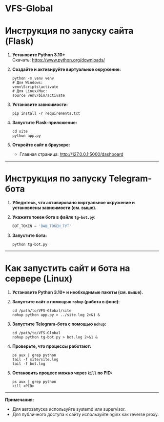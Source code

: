 # VFS-Global

# Инструкция по запуску сайта (Flask)

1. **Установите Python 3.10+**  
   Скачать: https://www.python.org/downloads/

2. **Создайте и активируйте виртуальное окружение:**
   ```
   python -m venv venv
   # Для Windows:
   venv\Scripts\activate
   # Для Linux/Mac:
   source venv/bin/activate
   ```

3. **Установите зависимости:**
   ```
   pip install -r requirements.txt
   ```

4. **Запустите Flask-приложение:**
   ```
   cd site
   python app.py
   ```

5. **Откройте сайт в браузере:**
   - Главная страница: http://127.0.0.1:5000/dashboard


---

# Инструкция по запуску Telegram-бота

1. **Убедитесь, что активировано виртуальное окружение и установлены зависимости (см. выше).**

2. **Укажите токен бота в файле `tg-bot.py`:**
   ```python
   BOT_TOKEN = 'ВАШ_ТОКЕН_ТУТ'
   ```

3. **Запустите бота:**
   ```
   python tg-bot.py
   ```


---

# Как запустить сайт и бота на сервере (Linux)

1. **Установите Python 3.10+ и необходимые пакеты (см. выше).**

2. **Запустите сайт с помощью `nohup` (работа в фоне):**
   ```
   cd /path/to/VFS-Global/site
   nohup python app.py > ../site.log 2>&1 &
   ```

3. **Запустите Telegram-бота с помощью `nohup`:**
   ```
   cd /path/to/VFS-Global
   nohup python tg-bot.py > bot.log 2>&1 &
   ```

4. **Проверьте, что процессы работают:**
   ```
   ps aux | grep python
   tail -f site/site.log
   tail -f bot.log
   ```

5. **Остановить процесс можно через `kill` по PID:**
   ```
   ps aux | grep python
   kill <PID>
   ```

---

**Примечания:**
- Для автозапуска используйте systemd или supervisor.
- Для публичного доступа к сайту используйте nginx как reverse proxy.
